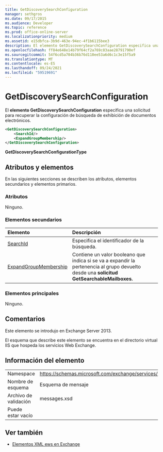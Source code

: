 ```yaml
---
title: GetDiscoverySearchConfiguration
manager: sethgros
ms.date: 09/17/2015
ms.audience: Developer
ms.topic: reference
ms.prod: office-online-server
ms.localizationpriority: medium
ms.assetid: e15dbfca-3b9d-463e-94ec-4f1b6115bee3
description: El elemento GetDiscoverySearchConfiguration especifica una solicitud para recuperar la configuración de búsqueda de exhibición de documentos electrónicos.
ms.openlocfilehash: ff84e648e14b79f64cf2a769c83aae28791790ef
ms.sourcegitcommit: 54f6cd5a704b36b76d110ee53a6d6c1c3e15f5a9
ms.translationtype: MT
ms.contentlocale: es-ES
ms.lasthandoff: 09/24/2021
ms.locfileid: "59519691"
---
```

# <a name="getdiscoverysearchconfiguration"></a>GetDiscoverySearchConfiguration

El **elemento GetDiscoverySearchConfiguration** especifica una solicitud para recuperar la configuración de búsqueda de exhibición de documentos electrónicos. 
  
```XML
<GetDiscoverySearchConfiguration>
    <SearchId/>
    <ExpandGroupMembership/>
</GetDiscoverySearchConfiguration>
```

 **GetDiscoverySearchConfigurationType**
## <a name="attributes-and-elements"></a>Atributos y elementos

En las siguientes secciones se describen los atributos, elementos secundarios y elementos primarios.
  
### <a name="attributes"></a>Atributos

Ninguno.
  
### <a name="child-elements"></a>Elementos secundarios

|**Elemento**|**Descripción**|
|:-----|:-----|
|[SearchId](searchid.md) <br/> |Especifica el identificador de la búsqueda.  <br/> |
|[ExpandGroupMembership](expandgroupmembership.md) <br/> |Contiene un valor booleano que indica si se va a expandir la pertenencia al grupo devuelto desde una **solicitud GetSearchableMailboxes.**  <br/> |
   
### <a name="parent-elements"></a>Elementos principales

Ninguno.
  
## <a name="remarks"></a>Comentarios

Este elemento se introdujo en Exchange Server 2013.
  
El esquema que describe este elemento se encuentra en el directorio virtual IIS que hospeda los servicios Web Exchange.
  
## <a name="element-information"></a>Información del elemento

|||
|:-----|:-----|
|Namespace  <br/> |https://schemas.microsoft.com/exchange/services/2006/messages  <br/> |
|Nombre de esquema  <br/> |Esquema de mensaje  <br/> |
|Archivo de validación  <br/> |messages.xsd  <br/> |
|Puede estar vacío  <br/> ||
   
## <a name="see-also"></a>Ver también



- [Elementos XML ews en Exchange](ews-xml-elements-in-exchange.md)

